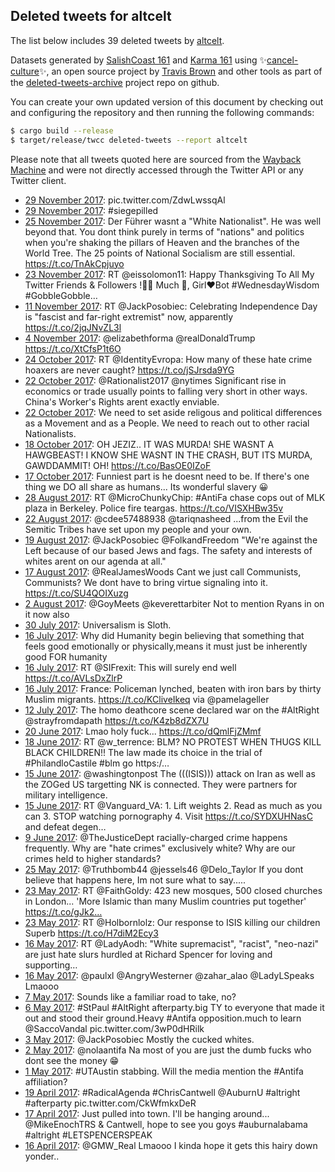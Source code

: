 ## Deleted tweets for altcelt

The list below includes 39 deleted tweets by
[altcelt](https://twitter.com/altcelt).


Datasets generated by [SalishCoast 161](https://twitter.com/SalishCoastA) and [Karma 161](https://twitter.com/KarmaOneSixOne)
using ✨[cancel-culture](https://github.com/travisbrown/cancel-culture)✨, an open source project by [Travis Brown](https://twitter.com/travisbrown) 
and other tools as part of the [deleted-tweets-archive](https://github.com/salcoast/deleted-tweets-archive/) project repo on github.


You can create your own updated version of this document by checking out and configuring the
repository and then running the following commands:

```bash
$ cargo build --release
$ target/release/twcc deleted-tweets --report altcelt
```

Please note that all tweets quoted here are sourced from the
[Wayback Machine](https://web.archive.org) and were not directly accessed through the Twitter API or
any Twitter client.

* [29 November 2017](https://web.archive.org/web/20171129104502/https://twitter.com/AltCelt/status/935732063155703810): pic.twitter.com/ZdwLwssqAl
* [29 November 2017](https://web.archive.org/web/20171129104452/https://twitter.com/AltCelt/status/935731942833704961): #siegepilled
* [25 November 2017](https://web.archive.org/web/20171125190630/https://twitter.com/AltCelt/status/934498548065980417): Der Führer wasnt a "White Nationalist". He was well beyond that. You dont think purely in terms of "nations" and politics when you're shaking the pillars of Heaven and the branches of the World Tree. The 25 points of National Socialism are still essential. https://t.co/TnAkCpjuyo
* [23 November 2017](https://web.archive.org/web/20171123064608/https://twitter.com/AltCelt/status/933587452979269633): RT @eissolomon11: Happy Thanksgiving To All My  Twitter Friends &amp; Followers !🍁🍃   Much 💛,  Girl♥️Bot   #WednesdayWisdom #GobbleGobble… 
* [11 November 2017](https://web.archive.org/web/20171111212327/https://twitter.com/AltCelt/status/929459582551908352): RT @JackPosobiec: Celebrating Independence Day is "fascist and far-right extremist" now, apparently https://t.co/2jqJNvZL3l
* [ 4 November 2017](https://web.archive.org/web/20171104023844/https://twitter.com/AltCelt/status/926639823271682048): @elizabethforma @realDonaldTrump  https://t.co/XtCfsP1t6O
* [24 October 2017](https://web.archive.org/web/20171024190105/https://twitter.com/AltCelt/status/922900773247307776): RT @IdentityEvropa: How many of these hate crime hoaxers are never caught? https://t.co/jSJrsda9YG
* [22 October 2017](https://web.archive.org/web/20171022185934/https://twitter.com/AltCelt/status/922175615813513217): @Rationalist2017 @nytimes Significant rise in economics or trade usually points to falling very short in other ways. China's Worker's Rights arent exactly enviable.
* [22 October 2017](https://web.archive.org/web/20171022010022/https://twitter.com/AltCelt/status/921904026261839872): We need to set aside religous and political differences as a Movement and as a People. We need to reach out to other racial Nationalists.
* [18 October 2017](https://web.archive.org/web/20171018022309/https://twitter.com/AltCelt/status/920475307878027264): OH JEZIZ.. IT WAS MURDA! SHE WASNT A HAWGBEAST! I KNOW SHE WASNT IN THE CRASH, BUT ITS MURDA, GAWDDAMMIT! OH! https://t.co/BasOE0IZoF
* [17 October 2017](https://web.archive.org/web/20171017171300/https://twitter.com/AltCelt/status/920122713422823426): Funniest part is he doesnt need to be. If there's one thing we DO all share as humans... Its wonderful slavery 😀
* [28 August 2017](https://web.archive.org/web/20170828174629/https://twitter.com/AltCelt/status/902225891199156224): RT @MicroChunkyChip: #AntiFa chase cops out of MLK plaza in Berkeley. Police fire teargas. https://t.co/VISXHBw35v
* [22 August 2017](https://web.archive.org/web/20170822191949/https://twitter.com/AltCelt/status/900075052095459328): @cdee57488938 @tariqnasheed ...from the Evil the Semitic Tribes have set upon my people and your own.
* [19 August 2017](https://web.archive.org/web/20170819141243/https://twitter.com/AltCelt/status/898910604261564416): @JackPosobiec @FolkandFreedom "We're against the Left because of our based Jews and fags. The safety and interests of whites arent on our agenda at all."
* [17 August 2017](https://web.archive.org/web/20170817054523/https://twitter.com/AltCelt/status/898058153891422208): @RealJamesWoods Cant we just call Communists, Communists? We dont have to bring virtue signaling into it. https://t.co/SU4QOIXuzg
* [ 2 August 2017](https://web.archive.org/web/20170802161953/https://twitter.com/AltCelt/status/892782013081583616): @GoyMeets @keverettarbiter Not to mention Ryans in on it now also
* [30 July 2017](https://web.archive.org/web/20170730164044/https://twitter.com/AltCelt/status/891700096550785026): Universalism is Sloth.
* [16 July 2017](https://web.archive.org/web/20170716232450/https://twitter.com/AltCelt/status/886728361510404096): Why did Humanity begin believing that something that feels good emotionally or physically,means it must just be inherently good FOR humanity
* [16 July 2017](https://web.archive.org/web/20170716182130/https://twitter.com/AltCelt/status/886652025211162624): RT @SIFrexit: This will surely end well https://t.co/AVLsDxZlrP
* [16 July 2017](https://web.archive.org/web/20170716153042/https://twitter.com/AltCelt/status/886609041966981120): France: Policeman lynched, beaten with iron bars by thirty Muslim migrants. https://t.co/KCliveIkeq via @pamelageller
* [12 July 2017](https://web.archive.org/web/20170712232736/https://twitter.com/AltCelt/status/885279506310848512): The homo deathcore scene declared war on the #AltRight @strayfromdapath  https://t.co/K4zb8dZX7U
* [20 June 2017](https://web.archive.org/web/20170620101512/https://twitter.com/AltCelt/status/877107559303348225): Lmao holy fuck... https://t.co/dQmlFjZMmf
* [18 June 2017](https://web.archive.org/web/20170618141552/https://twitter.com/AltCelt/status/876443349309411329): RT @w_terrence: BLM? NO PROTEST WHEN THUGS KILL BLACK CHILDREN!! The law made its choice in the trial of #PhilandloCastile #blm go  https:/…
* [15 June 2017](https://web.archive.org/web/20170615180032/https://twitter.com/AltCelt/status/875412724943081473): @washingtonpost The (((ISIS))) attack on Iran as well as the ZOGed US targetting NK is connected. They were partners for military intelligence.
* [15 June 2017](https://web.archive.org/web/20170615160120/https://twitter.com/AltCelt/status/875382727268122624): RT @Vanguard_VA: 1. Lift weights 2. Read as much as you can  3. STOP watching pornography 4. Visit https://t.co/SYDXUHNasC and defeat degen…
* [ 9 June 2017](https://web.archive.org/web/20170609211136/https://twitter.com/AltCelt/status/873286481254785024): @TheJusticeDept racially-charged crime happens frequently. Why are "hate crimes" exclusively white? Why are our crimes held to higher standards?
* [25 May 2017](https://web.archive.org/web/20170525102443/https://twitter.com/AltCelt/status/867687869749624838): @Truthbomb44 @jessels46 @Delo_Taylor If you dont believe that happens here, Im not sure what to say.....
* [23 May 2017](https://web.archive.org/web/20170523190158/https://twitter.com/AltCelt/status/867093264217890819): RT @FaithGoldy: 423 new mosques, 500 closed churches in London... 'More Islamic than many Muslim countries put together'  https://t.co/gJk2…
* [23 May 2017](https://web.archive.org/web/20170523165527/https://twitter.com/AltCelt/status/867061425273008131): RT @Holbornlolz: Our response to ISIS killing our children  Superb  https://t.co/H7diM2Ecy3
* [16 May 2017](https://web.archive.org/web/20170516054218/https://twitter.com/AltCelt/status/864355306473611264): RT @LadyAodh: "White supremacist", "racist", "neo-nazi" are just hate slurs hurdled at Richard Spencer for loving and supporting… 
* [16 May 2017](https://web.archive.org/web/20170516054001/https://twitter.com/AltCelt/status/864354731828723712): @paulxl @AngryWesterner @zahar_alao @LadyLSpeaks Lmaooo
* [ 7 May 2017](https://web.archive.org/web/20170708183138/https://twitter.com/altcelt/status/860964144828350469): Sounds like a familiar road to take, no?
* [ 6 May 2017](https://web.archive.org/web/20170708183138/https://twitter.com/altcelt/status/860964144828350469): #StPaul   #AltRight  afterparty.big TY to everyone that made it out and stood their ground.Heavy  #Antifa  opposition.much to learn  @SaccoVandal  pic.twitter.com/3wP0dHRilk
* [ 3 May 2017](https://web.archive.org/web/20170503061908/https://twitter.com/AltCelt/status/859653533599240192): @JackPosobiec Mostly the cucked whites.
* [ 2 May 2017](https://web.archive.org/web/20170502162752/https://twitter.com/AltCelt/status/859444334323740676): @nolaantifa Na most of you are just the dumb fucks who dont see the money 😁
* [ 1 May 2017](https://web.archive.org/web/20170501210454/https://twitter.com/AltCelt/status/859151668386115584): #UTAustin stabbing. Will the media mention the #Antifa affiliation?
* [19 April 2017](https://web.archive.org/web/20180131195658/https://twitter.com/AltCelt/status/854555476398309377?conversation_id=854555476398309377): #RadicalAgenda   #ChrisCantwell   @AuburnU   #altright   #afterparty  pic.twitter.com/CkWfmkxDeR
* [17 April 2017](https://web.archive.org/web/20180131195535/https://twitter.com/AltCelt/status/853918458370809856?conversation_id=853918458370809856): Just pulled into town. I'll be hanging around...   @MikeEnochTRS  & Cantwell, hope to see you goys   #auburnalabama   #altright   #LETSPENCERSPEAK
* [16 April 2017](https://web.archive.org/web/20170416162834/https://twitter.com/AltCelt/status/853646308804091904): @GMW_Real Lmaooo I kinda hope it gets this hairy down yonder..
